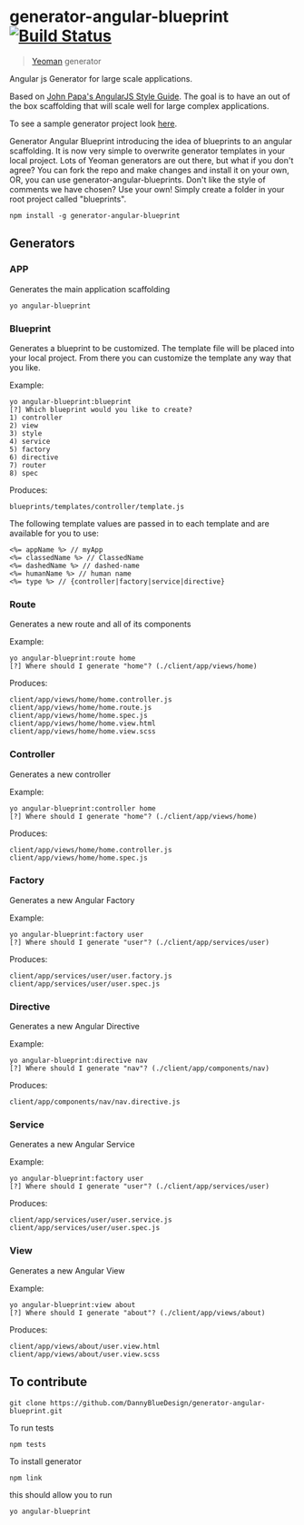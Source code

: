 # generator-angular-blueprint [![Build Status](https://secure.travis-ci.org/deebloo/generator-angular-blueprint.png?branch=master)](https://travis-ci.org/deebloo/generator-angular-blueprint)

> [Yeoman](http://yeoman.io) generator

Angular js Generator for large scale applications. 

Based on [John Papa's AngularJS Style Guide](https://github.com/johnpapa/angularjs-styleguide). 
The goal is to have an out of the box scaffolding that will scale well for large complex applications.

To see a sample generator project look [here](https://github.com/deebloo/angular-blueprint).

Generator Angular Blueprint introducing the idea of blueprints to an angular scaffolding. It is now very simple to overwrite generator templates in your local project.
Lots of Yeoman generators are out there, but what if you don't agree? You can fork the repo and make changes and install it on your own, OR, you can use generator-angular-blueprints.
Don't like the style of comments we have chosen? Use your own! Simply create a folder in your root project called "blueprints".

```
npm install -g generator-angular-blueprint
```

## Generators

### APP

Generates the main application scaffolding

```
yo angular-blueprint
```

### Blueprint

Generates a blueprint to be customized. The template file will be placed into your local project.
From there you can customize the template any way that you like.

Example:
```
yo angular-blueprint:blueprint
[?] Which blueprint would you like to create?
1) controller
2) view
3) style
4) service
5) factory
6) directive
7) router
8) spec
```

Produces:
```
blueprints/templates/controller/template.js
```

The following template values are passed in to each template and are available for you to use:
```
<%= appName %> // myApp
<%= classedName %> // ClassedName
<%= dashedName %> // dashed-name
<%= humanName %> // human name
<%= type %> // {controller|factory|service|directive}
```

### Route

Generates a new route and all of its components

Example:
```
yo angular-blueprint:route home
[?] Where should I generate "home"? (./client/app/views/home)
```
Produces:
```
client/app/views/home/home.controller.js
client/app/views/home/home.route.js
client/app/views/home/home.spec.js
client/app/views/home/home.view.html
client/app/views/home/home.view.scss
```

### Controller

Generates a new controller

Example:
```
yo angular-blueprint:controller home
[?] Where should I generate "home"? (./client/app/views/home)
```
Produces:
```
client/app/views/home/home.controller.js
client/app/views/home/home.spec.js
```

### Factory

Generates a new Angular Factory

Example:
```
yo angular-blueprint:factory user
[?] Where should I generate "user"? (./client/app/services/user)
```
Produces:
```
client/app/services/user/user.factory.js
client/app/services/user/user.spec.js
```

### Directive

Generates a new Angular Directive

Example:
```
yo angular-blueprint:directive nav
[?] Where should I generate "nav"? (./client/app/components/nav)
```
Produces:
```
client/app/components/nav/nav.directive.js
```

### Service

Generates a new Angular Service

Example:
```
yo angular-blueprint:factory user
[?] Where should I generate "user"? (./client/app/services/user)
```
Produces:
```
client/app/services/user/user.service.js
client/app/services/user/user.spec.js
```

### View

Generates a new Angular View

Example:
```
yo angular-blueprint:view about
[?] Where should I generate "about"? (./client/app/views/about)
```
Produces:
```
client/app/views/about/user.view.html
client/app/views/about/user.view.scss
```

## To contribute
```
git clone https://github.com/DannyBlueDesign/generator-angular-blueprint.git
```

To run tests
```
npm tests
```

To install generator
```
npm link
```

this should allow you to run
```
yo angular-blueprint
```

